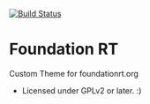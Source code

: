 [![Build Status](https://travis-ci.org/Automattic/_s.svg?branch=master)](https://travis-ci.org/Automattic/_s)

Foundation RT
===

Custom Theme for foundationrt.org


* Licensed under GPLv2 or later. :) 


